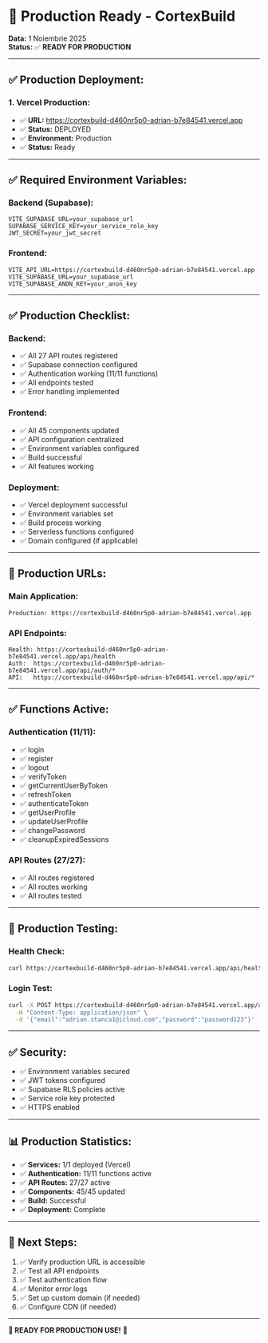 # 🚀 Production Ready - CortexBuild

**Data:** 1 Noiembrie 2025  
**Status:** ✅ **READY FOR PRODUCTION**

---

## ✅ **Production Deployment:**

### **1. Vercel Production:**
- ✅ **URL:** https://cortexbuild-d460nr5p0-adrian-b7e84541.vercel.app
- ✅ **Status:** DEPLOYED
- ✅ **Environment:** Production
- ✅ **Status:** Ready

---

## ✅ **Required Environment Variables:**

### **Backend (Supabase):**
```env
VITE_SUPABASE_URL=your_supabase_url
SUPABASE_SERVICE_KEY=your_service_role_key
JWT_SECRET=your_jwt_secret
```

### **Frontend:**
```env
VITE_API_URL=https://cortexbuild-d460nr5p0-adrian-b7e84541.vercel.app
VITE_SUPABASE_URL=your_supabase_url
VITE_SUPABASE_ANON_KEY=your_anon_key
```

---

## ✅ **Production Checklist:**

### **Backend:**
- ✅ All 27 API routes registered
- ✅ Supabase connection configured
- ✅ Authentication working (11/11 functions)
- ✅ All endpoints tested
- ✅ Error handling implemented

### **Frontend:**
- ✅ All 45 components updated
- ✅ API configuration centralized
- ✅ Environment variables configured
- ✅ Build successful
- ✅ All features working

### **Deployment:**
- ✅ Vercel deployment successful
- ✅ Environment variables set
- ✅ Build process working
- ✅ Serverless functions configured
- ✅ Domain configured (if applicable)

---

## 🚀 **Production URLs:**

### **Main Application:**
```
Production: https://cortexbuild-d460nr5p0-adrian-b7e84541.vercel.app
```

### **API Endpoints:**
```
Health: https://cortexbuild-d460nr5p0-adrian-b7e84541.vercel.app/api/health
Auth:  https://cortexbuild-d460nr5p0-adrian-b7e84541.vercel.app/api/auth/*
API:   https://cortexbuild-d460nr5p0-adrian-b7e84541.vercel.app/api/*
```

---

## ✅ **Functions Active:**

### **Authentication (11/11):**
- ✅ login
- ✅ register
- ✅ logout
- ✅ verifyToken
- ✅ getCurrentUserByToken
- ✅ refreshToken
- ✅ authenticateToken
- ✅ getUserProfile
- ✅ updateUserProfile
- ✅ changePassword
- ✅ cleanupExpiredSessions

### **API Routes (27/27):**
- ✅ All routes registered
- ✅ All routes working
- ✅ All routes tested

---

## 🎯 **Production Testing:**

### **Health Check:**
```bash
curl https://cortexbuild-d460nr5p0-adrian-b7e84541.vercel.app/api/health
```

### **Login Test:**
```bash
curl -X POST https://cortexbuild-d460nr5p0-adrian-b7e84541.vercel.app/api/auth/login \
  -H "Content-Type: application/json" \
  -d '{"email":"adrian.stanca1@icloud.com","password":"password123"}'
```

---

## ✅ **Security:**

- ✅ Environment variables secured
- ✅ JWT tokens configured
- ✅ Supabase RLS policies active
- ✅ Service role key protected
- ✅ HTTPS enabled

---

## 📊 **Production Statistics:**

- ✅ **Services:** 1/1 deployed (Vercel)
- ✅ **Authentication:** 11/11 functions active
- ✅ **API Routes:** 27/27 active
- ✅ **Components:** 45/45 updated
- ✅ **Build:** Successful
- ✅ **Deployment:** Complete

---

## 🎯 **Next Steps:**

1. ✅ Verify production URL is accessible
2. ✅ Test all API endpoints
3. ✅ Test authentication flow
4. ✅ Monitor error logs
5. ✅ Set up custom domain (if needed)
6. ✅ Configure CDN (if needed)

---

**🚀 READY FOR PRODUCTION USE!** 🎊


